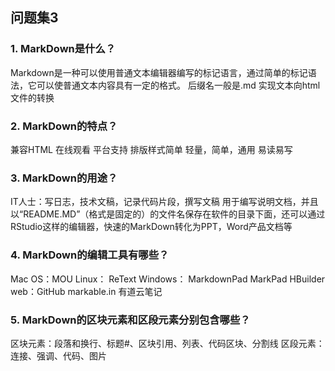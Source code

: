 ##  问题集3
### 1.	MarkDown是什么？
Markdown是一种可以使用普通文本编辑器编写的标记语言，通过简单的标记语法，它可以使普通文本内容具有一定的格式。 
后缀名一般是.md 实现文本向html文件的转换

### 2.	MarkDown的特点？
兼容HTML 在线观看 平台支持 排版样式简单
轻量，简单，通用
易读易写

### 3.	MarkDown的用途？
IT人士：写日志，技术文稿，记录代码片段，撰写文稿
用于编写说明文档，并且以“README.MD”（格式是固定的）的文件名保存在软件的目录下面，还可以通过RStudio这样的编辑器，快速的MarkDown转化为PPT，Word产品文档等

### 4.	MarkDown的编辑工具有哪些？
Mac OS：MOU
Linux： ReText
Windows： MarkdownPad MarkPad HBuilder 
web：GitHub markable.in 有道云笔记 

### 5.	MarkDown的区块元素和区段元素分别包含哪些？
区块元素：段落和换行、标题#、区块引用、列表、代码区块、分割线
区段元素：连接、强调、代码、图片